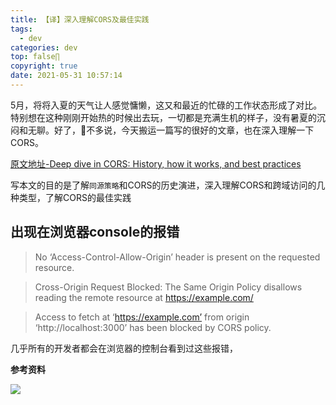 ```yaml
---
title: 【译】深入理解CORS及最佳实践
tags:
  - dev
categories: dev
top: false∏
copyright: true
date: 2021-05-31 10:57:14
---
```

5月，将将入夏的天气让人感觉慵懒，这又和最近的忙碌的工作状态形成了对比。特别想在这种刚刚开始热的时候出去玩，一切都是充满生机的样子，没有暑夏的沉闷和无聊。好了，💐不多说，今天搬运一篇写的很好的文章，也在深入理解一下CORS。
<!--more-->
[原文地址-Deep dive in CORS: History, how it works, and best practices](https://ieftimov.com/post/deep-dive-cors-history-how-it-works-best-practices/)

写本文的目的是了解`同源策略`和CORS的历史演进，深入理解CORS和跨域访问的几种类型，了解CORS的最佳实践

## 出现在浏览器console的报错
> No ‘Access-Control-Allow-Origin’ header is present on the requested resource.

> Cross-Origin Request Blocked: The Same Origin Policy disallows reading the remote resource at https://example.com/

> Access to fetch at ‘https://example.com’ from origin ‘http://localhost:3000’ has been blocked by CORS policy.

几乎所有的开发者都会在浏览器的控制台看到过这些报错，

**参考资料**
[]()

![](http://static.zhyjor.com/wexin.png)
